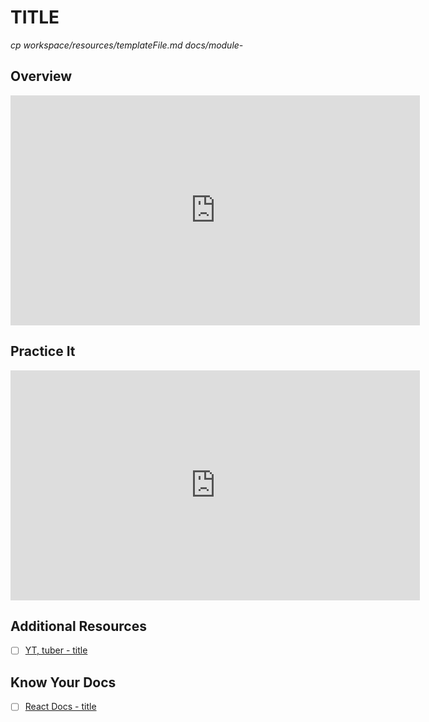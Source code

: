 # TITLE

*cp workspace/resources/templateFile.md docs/module-*

## Overview








<!-- ! Video Contents: Vimeo, Clayton@ACA - TITLE - 411.1.1.* -->
<iframe src="https://player.vimeo.com/video/*" width="655" height="368"  frameborder="0" allow="autoplay; fullscreen" allowfullscreen></iframe>

<!--
    === "title"

    ```javascript
    
    ```
    === "title"

    ```javascript
    
    ```
-->

## Practice It

<!-- ! Video Contents: Vimeo, Clayton@ACA - TITLE - 411.1.1.* -->
<iframe src="https://player.vimeo.com/video/*" width="655" height="368"  frameborder="0" allow="autoplay; fullscreen" allowfullscreen></iframe>


## Additional Resources

- [ ] [YT, tuber - title]()

## Know Your Docs

- [ ] [React Docs - title]()

<!-- ! END OF VIDEO 101.1.3.1 - TITLE-->
<!-- ? Video Numbering and Title system: CourseNumber.ModuleNumber.LessonNumber.VideoNumber -->
<!-- * (VIDEO 101.2.4.3 - "CSS Selectors") === 101 Course, Module 2, Lesson 4, Video 3 - "CSS Selectors" -->
<!-- ! Video Contents:  width="655" height="368" -->

<!-- 



```javascript

```

| Method      | Description                          |
| ----------- | ------------------------------------ |
| `GET`       | Fetch resource                       |
| `PUT`       | Update resource |
| `DELETE`    | Delete resource |


    `line numbers`
:do you like 'em?


++slash++
https://facelessuser.github.io/pymdown-extensions/extensions/keys/

=== "Javascript"

    ```javascript
    ```

=== "Python"

  ```python
  ```

=== "Example"
    ```console
      .
    ```

=== "Instructions"
    ```markdown
      .
    ```

=== "Result"
    ![PIC](./../images/pic.png)
-->